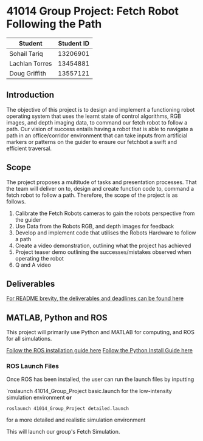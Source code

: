 # 41014 Group Project: Fetch Robot Following the Path


| Student | Student ID|
|-------|-------|
|Sohail Tariq |13206901|
|Lachlan Torres |13454881|
|Doug Griffith| 13557121|

## Introduction

The objective of this project is to design and implement a functioning robot operating system that uses the learnt state of control algorithms, RGB images, and depth imaging data, to command our fetch robot to follow a path. Our vision of success entails having a robot that is able to navigate a path in an office/corridor environment that can take inputs from artificial markers or patterns on the guider to ensure our fetchbot a swift and efficient traversal.

## Scope

The project proposes a multitude of tasks and presentation processes. That the team will deliver on to, design and create function code to, command a fetch robot to follow a path. Therefore, the scope of the project is as follows.


1. Calibrate the Fetch Robots cameras to gain the robots perspective from the guider 
2. Use Data from the Robots RGB, and depth images for feedback 
3. Develop and implement code that utilises the Robots Hardware to follow a path 
4. Create a video demonstration, outlining what the project has achieved  
5. Project teaser demo outlining the successes/mistakes observed when operating the robot 
6. Q and A video

## Deliverables

[For README brevity, the deliverables and deadlines can be found here](<Group Project Deliverables>)


## MATLAB, Python and ROS

This project will primarily use Python and MATLAB for computing, and ROS for all simulations. 

[Follow the ROS installation guide here](<>)
[Follow the Python Install Guide here](<>)


### ROS Launch Files

Once ROS has been installed, the user can run the launch files by inputting 

`roslaunch 41014_Group_Project basic.launch
for the low-intensity simulation environment
**or**

`roslaunch 41014_Group_Project detailed.launch`

for a more detailed and realistic simulation environment

This will launch our group's Fetch Simulation. 